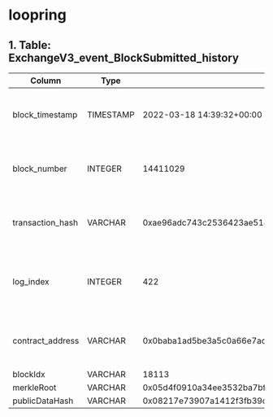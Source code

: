 # loopring

## 1. Table: ExchangeV3\_event\_BlockSubmitted\_history

| Column            | Type      | Example                                                            | Description                                                  |
| ----------------- | --------- | ------------------------------------------------------------------ | ------------------------------------------------------------ |
| block\_timestamp  | TIMESTAMP | 2022-03-18 14:39:32+00:00                                          | Timestamp of the block where this event was emitted          |
| block\_number     | INTEGER   | 14411029                                                           | The block number where this event was emitted                |
| transaction\_hash | VARCHAR   | 0xae96adc743c2536423ae518369d25f3d081309f5755f5880f48db76c53a6d8a2 | Hash of the transactions in which this event was emitted     |
| log\_index        | INTEGER   | 422                                                                | Integer of the log index position in the block of this event |
| contract\_address | VARCHAR   | 0x0baba1ad5be3a5c0a66e7ac838a129bf948f1ea4                         | Address of the contract that produced the log                |
| blockIdx          | VARCHAR   | 18113                                                              |                                                              |
| merkleRoot        | VARCHAR   | 0x05d4f0910a34ee3532ba7bf643bc24f0383b7767d87b5fb0d70d16e8c56948f9 |                                                              |
| publicDataHash    | VARCHAR   | 0x08217e73907a1412f3fb39c1db6684106c17489b40a0b58b4daa884156507f30 |                                                              |

